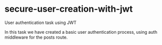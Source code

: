 # secure-user-creation-with-jwt
User authentication task using JWT

In this task we have created a basic user authentication process, using auth middleware for the posts route.
